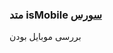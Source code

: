 <h3>
 متد isMobile
<a class="ext-link" href="classes_Tetris_Gameplay.js.html#line24" target="_blank">سورس</a>
</h3>
بررسی موبایل بودن
